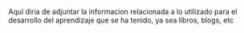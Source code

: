 Aquí diria de adjuntar la informacion relacionada a lo utilizado para el desarrollo del aprendizaje que se ha tenido, ya sea libros, blogs, etc